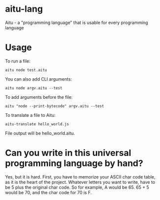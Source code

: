 # aitu-lang
Aitu - a "programming language" that is usable for every programming language

# Usage
To run a file:
```
aitu node test.aitu
```
You can also add CLI arguments:
```
aitu node argv.aitu --test
```
To add arguments before the file:
```
aitu "node --print-bytecode" argv.aitu --test
```
To translate a file to Aitu:
```
aitu-translate hello_world.js
```
File output will be hello_world.aitu.

# Can you write in this universal programming language by hand?
Yes, but it is hard. First, you have to memorize your ASCII char code table, as it is the heart of the project. Whatever letters you want to write, have to be 5 plus the original char code.
So for example, A would be 65. 65 + 5 would be 70, and the char code for 70 is F.
